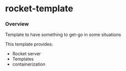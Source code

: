 # rocket-template


### Overview
Template to have something to get-go in some situations

This template provides:
- Rocket server
- Templates
- containerization

